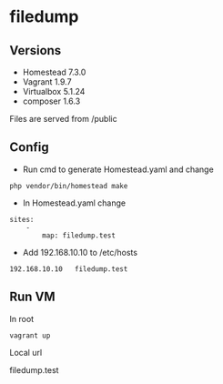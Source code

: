 # filedump

## Versions

- Homestead 7.3.0
- Vagrant 1.9.7
- Virtualbox 5.1.24
- composer 1.6.3

Files are served from /public

## Config

- Run cmd to generate Homestead.yaml and change 

```
php vendor/bin/homestead make
```

- In Homestead.yaml change 

```
sites:
    -
        map: filedump.test
```

- Add 192.168.10.10 to /etc/hosts

````
192.168.10.10   filedump.test
````

## Run VM

In root
```
vagrant up
```

Local url

filedump.test
